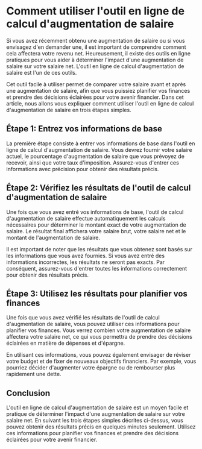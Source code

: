 Comment utiliser l'outil en ligne de calcul d'augmentation de salaire
=====================================================================

Si vous avez récemment obtenu une augmentation de salaire ou si vous envisagez d'en demander une, il est important de comprendre comment cela affectera votre revenu net. Heureusement, il existe des outils en ligne pratiques pour vous aider à déterminer l'impact d'une augmentation de salaire sur votre salaire net. L'outil en ligne de calcul d'augmentation de salaire est l'un de ces outils.

Cet outil facile à utiliser permet de comparer votre salaire avant et après une augmentation de salaire, afin que vous puissiez planifier vos finances et prendre des décisions éclairées pour votre avenir financier. Dans cet article, nous allons vous expliquer comment utiliser l'outil en ligne de calcul d'augmentation de salaire en trois étapes simples.

Étape 1: Entrez vos informations de base
----------------------------------------

La première étape consiste à entrer vos informations de base dans l'outil en ligne de calcul d'augmentation de salaire. Vous devrez fournir votre salaire actuel, le pourcentage d'augmentation de salaire que vous prévoyez de recevoir, ainsi que votre taux d'imposition. Assurez-vous d'entrer ces informations avec précision pour obtenir des résultats précis.

Étape 2: Vérifiez les résultats de l'outil de calcul d'augmentation de salaire
------------------------------------------------------------------------------

Une fois que vous avez entré vos informations de base, l'outil de calcul d'augmentation de salaire effectue automatiquement les calculs nécessaires pour déterminer le montant exact de votre augmentation de salaire. Le résultat final affichera votre salaire brut, votre salaire net et le montant de l'augmentation de salaire.

Il est important de noter que les résultats que vous obtenez sont basés sur les informations que vous avez fournies. Si vous avez entré des informations incorrectes, les résultats ne seront pas exacts. Par conséquent, assurez-vous d'entrer toutes les informations correctement pour obtenir des résultats précis.

Étape 3: Utilisez les résultats pour planifier vos finances
-----------------------------------------------------------

Une fois que vous avez vérifié les résultats de l'outil de calcul d'augmentation de salaire, vous pouvez utiliser ces informations pour planifier vos finances. Vous verrez combien votre augmentation de salaire affectera votre salaire net, ce qui vous permettra de prendre des décisions éclairées en matière de dépenses et d'épargne.

En utilisant ces informations, vous pouvez également envisager de réviser votre budget et de fixer de nouveaux objectifs financiers. Par exemple, vous pourriez décider d'augmenter votre épargne ou de rembourser plus rapidement une dette.

Conclusion
----------

L'outil en ligne de calcul d'augmentation de salaire est un moyen facile et pratique de déterminer l'impact d'une augmentation de salaire sur votre salaire net. En suivant les trois étapes simples décrites ci-dessus, vous pouvez obtenir des résultats précis en quelques minutes seulement. Utilisez ces informations pour planifier vos finances et prendre des décisions éclairées pour votre avenir financier.